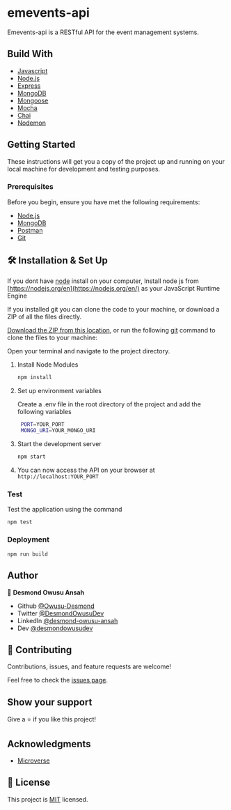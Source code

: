 # emevents-api

Emevents-api is a RESTful API for the event management systems.

## Build With

- [Javascript](https://www.javascript.com/)
- [Node.js](https://nodejs.org/en/)
- [Express](https://expressjs.com/)
- [MongoDB](https://www.mongodb.com/)
- [Mongoose](https://mongoosejs.com/)
- [Mocha](https://mochajs.org/)
- [Chai](https://www.chaijs.com/)
- [Nodemon](https://nodemon.io/)

## Getting Started

These instructions will get you a copy of the project up and running on your local machine for development and testing purposes.

### Prerequisites

Before you begin, ensure you have met the following requirements:

- [Node.js](https://nodejs.org/en/)
- [MongoDB](https://www.mongodb.com/)
- [Postman](https://www.getpostman.com/)
- [Git](https://git-scm.com/)

## 🛠 Installation & Set Up

If you dont have [node](https://node.org) install on your computer, Install node js from [https://nodejs.org/en](https://nodejs.org/en/) as your JavaScript Runtime Engine

If you installed git you can clone the code to your machine, or download a ZIP of all the files directly.

[Download the ZIP from this location](https://github.com/Owusu-Desmond/emevents-api/archive/refs/heads/main.zip), or run the following [git](https://git-scm.com/downloads) command to clone the files to your machine:

Open your terminal and navigate to the project directory.

1. Install Node Modules

   ```sh
   npm install
   ```
2. Set up environment variables

   Create a .env file in the root directory of the project and add the following variables

   ```sh
    PORT=YOUR_PORT
    MONGO_URI=YOUR_MONGO_URI
   ```

3. Start the development server

    ````sh
    npm start

4. You can now access the API on your browser at `http://localhost:YOUR_PORT`

### Test
Test the application using the command

``` 
npm test
```

### Deployment

``` 
npm run build
```

## Author

👤 **Desmond Owusu Ansah**

- Github [@Owusu-Desmond](https://github.com/Owusu-Desmond)
- Twitter [@DesmondOwusuDev](https://twitter.com/DesmondOwusuDev)
- LinkedIn [@desmond-owusu-ansah](https://www.linkedin.com/in/desmond-owusu-ansah-09274a223/)
- Dev [@desmondowusudev](https://dev.to/desmondowusudev)

## 🤝 Contributing

Contributions, issues, and feature requests are welcome!

Feel free to check the [issues page](https://github.com/Owusu-Desmond/patupa/issues/).

## Show your support

Give a ⭐️ if you like this project!

## Acknowledgments

- [Microverse](https://www.microverse.org/)

## 📝 License

This project is [MIT](./LICENSE) licensed.
